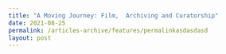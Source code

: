 ```yaml
---
title: "A Moving Journey: Film,  Archiving and Curatorship"
date: 2021-08-25
permalink: /articles-archive/features/permalinkasdasdasd
layout: post
---
```

